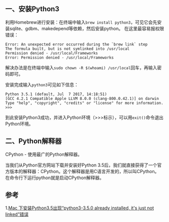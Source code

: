 ## 一、安装Python3

利用Homebrew进行安装：在终端中输入``brew install python3``，可见它会先安装sqlite、gdbm、makedepend等依赖，然后安装python。
在这里最容易报权限错误：
```
Error: An unexpected error occurred during the `brew link` step
The formula built, but is not symlinked into /usr/local
Permission denied - /usr/local/Frameworks
Error: Permission denied - /usr/local/Frameworks
```
解决办法是在终端中输入``sudo chown -R $(whoami) /usr/local``回车，再输入密码即可。

安装完成输入``python3``可见如下信息：
```
Python 3.5.1 (default, Jul  7 2017, 14:18:51) 
[GCC 4.2.1 Compatible Apple LLVM 8.0.0 (clang-800.0.42.1)] on darwin
Type "help", "copyright", "credits" or "license" for more information.
>>> 
```
到此安装Python3成功，并进入Python环境（>>>标示），可以用``exit()``命令退出Python环境。

## 二、Python解释器

CPython - 使用最广的Python解释器。

当我们从Python官方网站下载并安装好Python 3.5后，我们就直接获得了一个官方版本的解释器：CPython。这个解释器是用C语言开发的，所以叫CPython。
在命令行下运行python就是启动CPython解释器。


## 参考

1.[Mac 下安装Python3.5出现“python3-3.5.0 already installed, it's just not linked”错误](http://www.jianshu.com/p/dc4e0f1bfb3b)
